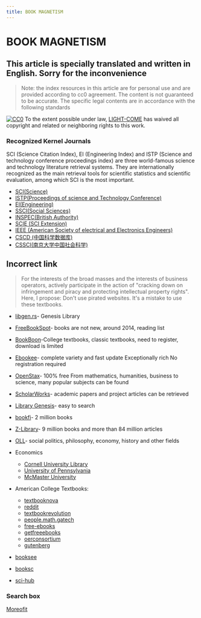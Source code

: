 ```yaml
---
title: BOOK MAGNETISM
---
```



# BOOK MAGNETISM

## This article is specially translated and written in English. Sorry for the inconvenience
> Note: the index resources in this article are for personal use and are provided according to cc0 agreement. The content is not guaranteed to be accurate. The specific legal contents are in accordance with the following standards
> 
[![CC0](http://mirrors.creativecommons.org/presskit/buttons/88x31/svg/cc-zero.svg)](https://creativecommons.org/publicdomain/zero/1.0/)
To the extent possible under law, [LIGHT-COME](https://github.com/light-come) has waived all copyright and related or neighboring rights to this work.


### Recognized Kernel Journals
SCI (Science Citation Index), EI (Engineering Index) and ISTP (Science and technology conference proceedings index) are three world-famous science and technology literature retrieval systems. They are internationally recognized as the main retrieval tools for scientific statistics and scientific evaluation, among which SCI is the most important.
- [SCI(Science)]()
- [ISTP(Proceedings of science and Technology Conference)]()
- [EI(Engineering)]()
- [SSCI(Social Sciences)]()
- [INSPEC(British Authority)]()
- [SCIE (SCI Extension)]()
- [IEEE (American Society of electrical and Electronics Engineers)]()
- [CSCD (中国科学数据库)]()
- [CSSCI(南京大学中国社会科学)]()


## Incorrect link
> For the interests of the broad masses and the interests of business operators, actively participate in the action of "cracking down on infringement and piracy and protecting intellectual property rights". Here, I propose: Don't use pirated websites. It's a mistake to use these textbooks.

* [libgen.rs](http://libgen.rs/)- Genesis Library
* [FreeBookSpot](http://www.freebookspot.club/default.aspx)- books are not new, around 2014, reading list
* [BookBoon](http://bookboon.com/en)-College textbooks, classic textbooks, need to register, download is limited
* [Ebookee](https://ebookee.com/)- complete variety and fast update Exceptionally rich No registration required
* [OpenStax](https://openstax.org/)- 100% free From mathematics, humanities, business to science, many popular subjects can be found
* [ScholarWorks](https://scholarworks.calstate.edu/)- academic papers and project articles can be retrieved
* [Library Genesis](http://gen.lib.rus.ec/)- easy to search
* [bookfi](http://en.bookfi.net/)- 2 million books
* [Z-Library](https://z-lib.org/)- 9 million books and more than 84 million articles
* [OLL](https://oll.libertyfund.org/Home3/index.php)- social politics, philosophy, economy, history and other fields

* Economics
  * [Cornell University Library](http://archive.org/details/cornell)
  * [University of Pennsylvania](http://onlinebooks.library.upeen.edu/)
  * [McMaster University](https://socialsciences.mcmaster.ca/econ/ugcm/3ll3/)

* American College Textbooks:
  * [textbooknova](http://www.textbooknova.com)
  * [reddit](http://www.reddit.com/r/eebooks+mathbooks+csbooks+physicsbooks+econbooks/new/?sort=new)
  * [textbookrevolution](http://textbookrevolution.org/index.php/Main_Page)
  * [people.math.gatech ](http://people.math.gatech.edu/~cain/textbooks/onlinebooks.html)
  * [free-ebooks](http://www.free-ebooks.net)
  * [getfreeebooks](http://www.getfreeebooks.com)
  * [oerconsortium](http://oerconsortium.org/discipline-specific)
  * [gutenberg](http://www.gutenberg.org)
  
* [booksee](https://en.booksee.org/)
* [booksc](https://zh.booksc.org/)
* [sci-hub](https://sci-hub.ren/)
### Search box
[Moreofit](http://www.moreofit.com/similar-to/www.ebookee.com/Top_10_Sites_Like_Ebookee/)